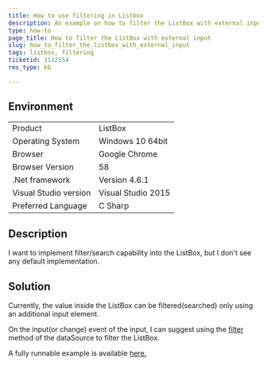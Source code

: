 ```yaml
---
title: How to use filtering in Listbox
description: An example on how to filter the ListBox with external input
type: how-to
page_title: How to filter the ListBox with external input
slug: how_to_filter_the_listbox_with_external_input
tags: listbox, filtering
ticketid: 1112554
res_type: kb

---
```


## Environment
<table>
 <tr>
  <td>Product</td>
  <td>ListBox</td>
 </tr>
 <tr>
  <td>Operating System</td>
  <td>Windows 10 64bit</td>
 </tr>
 <tr>
  <td>Browser</td>
  <td>Google Chrome</td>
 </tr>
 <tr>
  <td>Browser Version</td>
  <td>58</td>
 </tr>
 <tr>
  <td>.Net framework</td>
  <td>Version 4.6.1</td>
 </tr>
 <tr>
  <td>Visual Studio version</td>
  <td>Visual Studio 2015</td>
 </tr>
 <tr>
  <td>Preferred Language</td>
  <td>C Sharp</td>
 </tr>
</table>


## Description

I want to implement filter/search capability into the ListBox, but I don't see any default implementation.

## Solution
  
Currently, the value inside the ListBox can be filtered(searched) only using an additional input element.  
  
On the input(or change) event of the input, I can suggest using the [filter](http://docs.telerik.com/kendo-ui/api/javascript/data/datasource#methods-filter) method of the dataSource to filter the ListBox.
  
A fully runnable example is available [here.](http://dojo.telerik.com/AqUdu/2)


